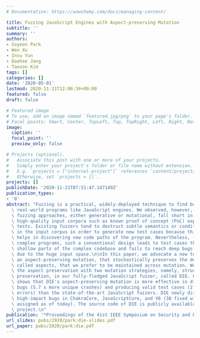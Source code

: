```yaml
---
# Documentation: https://wowchemy.com/docs/managing-content/

title: Fuzzing JavaScript Engines with Aspect-preserving Mutation
subtitle: ''
summary: ''
authors:
- Soyeon Park
- Wen Xu
- Insu Yun
- Daehee Jang
- Taesoo Kim
tags: []
categories: []
date: '2020-05-01'
lastmod: 2020-11-21T12:00:34+09:00
featured: false
draft: false

# Featured image
# To use, add an image named `featured.jpg/png` to your page's folder.
# Focal points: Smart, Center, TopLeft, Top, TopRight, Left, Right, BottomLeft, Bottom, BottomRight.
image:
  caption: ''
  focal_point: ''
  preview_only: false

# Projects (optional).
#   Associate this post with one or more of your projects.
#   Simply enter your project's folder or file name without extension.
#   E.g. `projects = ["internal-project"]` references `content/project/deep-learning/index.md`.
#   Otherwise, set `projects = []`.
projects: []
publishDate: '2020-11-21T07:51:47.147149Z'
publication_types:
- '0'
abstract: "Fuzzing is a practical, widely-deployed technique to find bugs in complex,\
  \ real-world programs like JavaScript engines. We observed, however, that existing\
  \ fuzzing approaches, either generative or mutational, fall short in fully harvesting\
  \ high-quality input corpora such as known proof of concept (PoC) exploits or unit\
  \ tests. Existing fuzzers tend to destruct subtle semantics or conditions encoded\
  \ in the input corpus in order to generate new test cases because this approach\
  \ helps in discovering new code paths of the program. Nevertheless, for JavaScript-like\
  \ complex programs, such a conventional design leads to test cases that tackle only\
  \ shallow parts of the complex codebase and fails to reach deep bugs effectively\
  \ due to the huge input space.\n\nIn this paper, we advocate a new technique, called\
  \ an aspect-preserving mutation, that stochastically preserves the desirable properties,\
  \ called aspects, that we prefer to be maintained across mutation. We demonstrate\
  \ the aspect preservation with two mutation strategies, namely, structure and type\
  \ preservation, in our fully-fledged JavaScript fuzzer, called DIE. Our evaluation\
  \ shows that DIE's aspect-preserving mutation is more effective in discovering new\
  \ bugs (5.7 x more unique crashes) and producing valid test cases (2.4 x fewer runtime\
  \ errors) than the state-of-the-art JavaScript fuzzers. DIE newly discovered 48\
  \ high-impact bugs in ChakraCore, JavaScriptCore, and V8 (38 fixed with 12 CVEs\
  \ assigned as of today). The source code of DIE is publicly available as an open-source\
  \ project.\n"
publication: '*Proceedings of the 41st IEEE Symposium on Security and Privacy (Oakland)*'
url_slides: pubs/2020/park:die-slides.pdf
url_paper: pubs/2020/park:die.pdf
---
```

